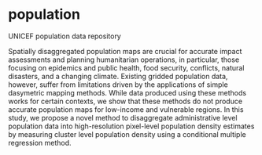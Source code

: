 # population
 UNICEF population data repository

Spatially disaggregated population maps are crucial for accurate impact assessments and planning humanitarian operations, in particular, those focusing on epidemics and public health, food security, conflicts, natural disasters, and a changing climate.
Existing gridded population data, however, suffer from limitations driven by the applications of simple dasymetric mapping methods. 
While data produced using these methods works for certain contexts, we show that these methods do not produce accurate population maps for low-income and vulnerable regions. 
In this study, we propose a novel method to disaggregate administrative level population data into high-resolution pixel-level population density estimates by measuring cluster level population density using a conditional multiple regression method.

